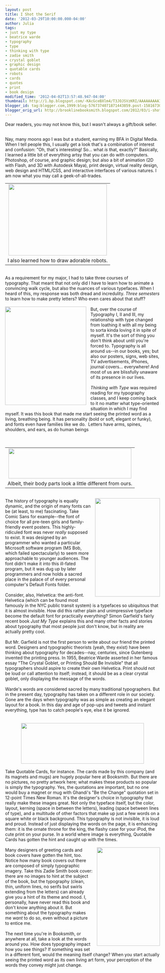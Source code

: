 ```yaml
---
layout: post
title: I Shot the Serif
date: '2012-03-29T10:00:00.000-04:00'
author: Julia
tags:
- just my type
- beatrice warde
- typography
- type
- thinking with type
- zadie smith
- crystal goblet
- graphic design
- quotable cards
- robots
- cards
- quotes
- print
- book design
modified_time: '2012-04-02T13:57:48.947-04:00'
thumbnail: http://1.bp.blogspot.com/-KAcGceBXlm4/T3JOJSVzKRI/AAAAAAAAAI4/tsIrAOtRTwg/s72-c/lovelabs.png
blogger_id: tag:blogger.com,1999:blog-5767374071871443859.post-1581673043993811918
blogger_orig_url: http://brooklinebooksmith.blogspot.com/2012/03/i-shot-serif.html
---
```


Dear readers, you may not know this, but I wasn't always a gift/book seller.<br /><br /><div style="border-bottom: medium none; border-left: medium none; border-right: medium none; border-top: medium none;">Nay, many moons ago I was but a student, earning my BFA in Digital Media. When I tell people this, I usually get a look that's a combination of interest and confusion: "Oh, that's interesting! So... what <em>is</em> that, exactly?" Basically, I learned a little bit of everything artsy that you can do with computers. Photoshop, of course, and graphic design; but also a bit of animation (2D with Flash, and 3D with Autodesk Maya), print design, virtual reality design, web design and HTML/CSS, and interactive interfaces of various natures. I am now what you may call a geek-of-all-trades. </div><table align="center" cellpadding="0" cellspacing="0" class="tr-caption-container" style="margin-left: auto; margin-right: auto; text-align: center;"><tbody><tr><td style="text-align: center;"><a href="http://1.bp.blogspot.com/-KAcGceBXlm4/T3JOJSVzKRI/AAAAAAAAAI4/tsIrAOtRTwg/s1600/lovelabs.png" imageanchor="1" style="margin-left: auto; margin-right: auto;"><img border="0" dea="true" height="232" src="http://1.bp.blogspot.com/-KAcGceBXlm4/T3JOJSVzKRI/AAAAAAAAAI4/tsIrAOtRTwg/s320/lovelabs.png" width="320" /></a></td></tr><tr><td class="tr-caption" style="text-align: center;">I also learned how to draw adorable robots.</td></tr></tbody></table><div style="border-bottom: medium none; border-left: medium none; border-right: medium none; border-top: medium none;"><br /></div>As a requirement for my major, I had to take three courses of typography.&nbsp;That meant that not only did I have to learn how to animate a convincing walk cycle, but also the nuances of various typefaces. When I heard of this, my response was both dread and incredulity. <em>Three semesters</em> to learn how to make pretty letters? Who even cares about that stuff?<br /><br /><div class="separator" style="border-bottom: medium none; border-left: medium none; border-right: medium none; border-top: medium none; clear: both; text-align: center;"><a href="http://4.bp.blogspot.com/-ychDHO01IdE/T3JFEjAybUI/AAAAAAAAAIY/ffBZVOW7St4/s1600/type.jpg" imageanchor="1" style="clear: left; cssfloat: left; float: left; margin-bottom: 1em; margin-right: 1em;"><img border="0" dea="true" height="320" src="http://4.bp.blogspot.com/-ychDHO01IdE/T3JFEjAybUI/AAAAAAAAAIY/ffBZVOW7St4/s320/type.jpg" width="264" /></a></div><div style="border-bottom: medium none; border-left: medium none; border-right: medium none; border-top: medium none;">But, over the course of Typography I, II and III, my relationship with type changed from loathing it with all my being to sorta kinda loving it in spite of myself. It's the sort of thing you don't think about until you're forced to. Typography is all around us--in our books, yes; but also our posters, signs, web sites, TV advertisements, iPhones, journal covers... everywhere! And most of us are blissfully unaware of its presence in our lives.</div><div style="border-bottom: medium none; border-left: medium none; border-right: medium none; border-top: medium none;"><br /></div><em>Thinking with Type</em> was required reading for my typography classes, and I keep coming back to it no matter what type-oriented situation in which I may find myself. It was this book that made me start seeing the printed word as a living, breathing being.&nbsp;It has personality (bold or soft, elegant or funky), and&nbsp;fonts even have families&nbsp;like we do.&nbsp;&nbsp;Letters have arms, spines, shoulders, and ears, as do human beings<br /><br />﻿ <br /><table align="center" cellpadding="0" cellspacing="0" class="tr-caption-container" style="margin-left: auto; margin-right: auto; text-align: center;"><tbody><tr><td style="text-align: center;"><a href="http://3.bp.blogspot.com/-DiRAdnpV6us/T3JHKJm8OII/AAAAAAAAAIo/dzzMwfJfY3c/s1600/anatomy.gif" imageanchor="1" style="margin-left: auto; margin-right: auto;"><img border="0" dea="true" height="98" src="http://3.bp.blogspot.com/-DiRAdnpV6us/T3JHKJm8OII/AAAAAAAAAIo/dzzMwfJfY3c/s400/anatomy.gif" width="400" /></a></td></tr><tr><td class="tr-caption" style="text-align: center;">Albeit, their body parts look a little different from ours.</td></tr></tbody></table>﻿ <br /><div class="separator" style="border-bottom: medium none; border-left: medium none; border-right: medium none; border-top: medium none; clear: both; text-align: center;"><a href="http://1.bp.blogspot.com/-AzicqtIk4Uc/T3JIQ6Kl55I/AAAAAAAAAIw/nFlJNZpBJWc/s1600/Just-My-Type.jpg" imageanchor="1" style="clear: right; cssfloat: right; float: right; margin-bottom: 1em; margin-left: 1em;"><img border="0" dea="true" height="320" src="http://1.bp.blogspot.com/-AzicqtIk4Uc/T3JIQ6Kl55I/AAAAAAAAAIw/nFlJNZpBJWc/s320/Just-My-Type.jpg" width="211" /></a></div>The history of typography is equally dynamic, and the origin of many fonts can be (at least, to me) fascinating. Take Comic Sans for example--the font of choice for all pre-teen girls and family-friendly event posters. This highly-ridiculed font was never <em>really</em> supposed to exist. It was designed by an programmer who wanted a&nbsp;particular Microsoft software program (MS Bob, which failed spectacularly) to seem more approachable to younger audiences. The font didn't make it into this ill-fated program, but it was dug up by later programmers and now holds a sacred place in the palace of of every personal computer's Default Fonts folder. <br /><br />Consider, also, Helvetica: the anti-font. Helvetica (which can be found most famously in the NYC public transit system) is a typefaces so ubiquitous that it is almost invisible. How did this rather plain and unimpressive typeface become the default font for practically everything? Simon Garfield's fairly recent book <em>Just My Type</em> explains this and many other facts and stories about typography that most people just don't know, but in reality are actually pretty cool.<br /><br />But Mr. Garfield is not the first person to write about our friend the printed word. Designers and typographic theorists (yeah, they exist) have been thinking about typography for decades--nay, centuries, since Gutenberg invented the printing press. In 1955, Beatrice Warde asserted in her famous essay "The Crystal Goblet, or Printing Should Be Invisible" that all typographers should aspire to create their own Helvetica. Print should not be loud or call attention to itself; instead, it should be as a clear crystal goblet, only displaying the message of the words. <br /><br />Warde's words are considered sacred by many traditional typographers. But in the present day, typography has taken on a different role in our society. Gone are the days when typography was as simple as creating an elegant layout for a book. In this day and age of pop-ups and tweets and instant everything, type has to catch people's eye, else it be ignored.<br /><br /><br /><div class="separator" style="clear: both; text-align: center;"><a href="http://4.bp.blogspot.com/-od8ndXY0f34/T3JPjPs3vHI/AAAAAAAAAJI/tvZQpBKRQxU/s1600/my-quotables.jpg" imageanchor="1" style="margin-left: 1em; margin-right: 1em;"><img border="0" dea="true" height="132" src="http://4.bp.blogspot.com/-od8ndXY0f34/T3JPjPs3vHI/AAAAAAAAAJI/tvZQpBKRQxU/s400/my-quotables.jpg" width="400" /></a></div><br />Take Quotable Cards, for instance. The cards made by this company (and its magnets and mugs) are hugely popular here at Booksmith. But there are no pictures, no pretty artwork here; what makes these products so popular is simply the typography. Yes, the quotations are important, but no one would buy a magnet or mug with Ghandi's "Be the Change" quotation set in 12-point Times New Roman. It's the designer's choice in typography that really make these images great. Not only the typeface itself, but the color, layout, kerning (space in between the letters), leading (space between lines of type), and a multitude of other factors that make up just a few words on a square white or black background. This typography is not invisible, it is loud and proud. Instead of just displaying the words on the page, it is enhancing them: it is the ornate throne for the king, the flashy case for your iPod, the cute print on your purse. In a world where image is everything, Quotable Cards has gotten the hint and caught up with the times.<br /><br /><div class="separator" style="border-bottom: medium none; border-left: medium none; border-right: medium none; border-top: medium none; clear: both; text-align: center;"><a href="http://2.bp.blogspot.com/-6Vf9GmKalHA/T3JSQguYxjI/AAAAAAAAAJQ/cNQT0TtwOEo/s1600/zadie-smith-LST067879.jpg" imageanchor="1" style="clear: right; cssfloat: right; float: right; margin-bottom: 1em; margin-left: 1em;"><img border="0" dea="true" height="320" src="http://2.bp.blogspot.com/-6Vf9GmKalHA/T3JSQguYxjI/AAAAAAAAAJQ/cNQT0TtwOEo/s320/zadie-smith-LST067879.jpg" width="205" /></a></div>Many designers of greeting cards and book covers have gotten the hint, too. Notice how many book covers out there are composed of simply typographic imagery. Take this Zadie Smith book cover: there are no images to hint at the subject of the book, but the typography (clean, thin, uniform lines, no serifs but swirls extending from the letters) can already give you a hint of its theme and mood. I, personally, have never read this book and don't know anything about it. But something about the typography makes me <em>want</em> to do so, even without a picture to entice me.<br /><br />The next time you're in Booksmith, or anywhere at all, take a look at the words around you. How does typography impact how you see things? If something was set in a different font, would the meaning itself change? When you start actually seeing the printed word as its own living art form, your perception of the words they convey might just change.